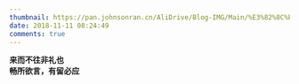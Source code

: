 ```yaml
---
thumbnail: https://pan.johnsonran.cn/AliDrive/Blog-IMG/Main/%E3%82%8C%E3%82%93%E3%81%92.png
date: 2018-11-11 08:24:49
comments: true
---
```


**来而不往非礼也**  
**畅所欲言，有留必应**
